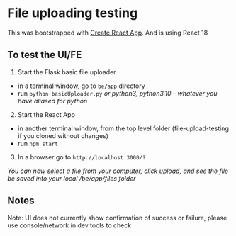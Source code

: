 # File uploading testing

This was bootstrapped with [Create React App](https://github.com/facebook/create-react-app).
And is using React 18

## To test the UI/FE

1. Start the Flask basic file uploader
- in a terminal window, go to `be/app` directory
- run `python basicUploader.py`
_or python3, python3.10 - whatever you have aliased for python_

2. Start the React App
- in another terminal window, from the top level folder (file-upload-testing if you cloned without changes)
- run `npm start`

3. In a browser go to `http://localhost:3000/?`

_You can now select a file from your computer, click upload, and see the file be saved into your local /be/app/files folder_

## Notes

Note: UI does not currently show confirmation of success or failure, please use console/network in dev tools to check
